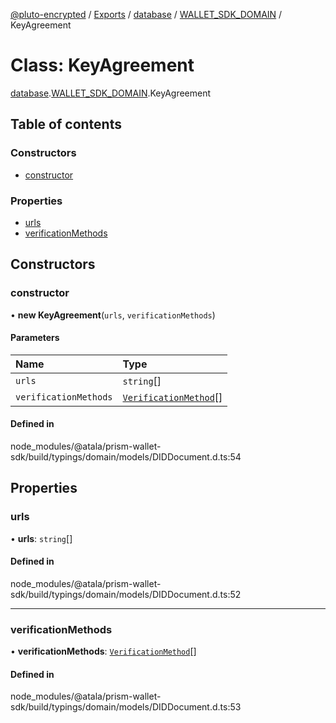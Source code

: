 [@pluto-encrypted](../README.md) / [Exports](../modules.md) / [database](../modules/database.md) / [WALLET\_SDK\_DOMAIN](../modules/database.WALLET_SDK_DOMAIN.md) / KeyAgreement

# Class: KeyAgreement

[database](../modules/database.md).[WALLET\_SDK\_DOMAIN](../modules/database.WALLET_SDK_DOMAIN.md).KeyAgreement

## Table of contents

### Constructors

- [constructor](database.WALLET_SDK_DOMAIN.KeyAgreement.md#constructor)

### Properties

- [urls](database.WALLET_SDK_DOMAIN.KeyAgreement.md#urls)
- [verificationMethods](database.WALLET_SDK_DOMAIN.KeyAgreement.md#verificationmethods)

## Constructors

### constructor

• **new KeyAgreement**(`urls`, `verificationMethods`)

#### Parameters

| Name | Type |
| :------ | :------ |
| `urls` | `string`[] |
| `verificationMethods` | [`VerificationMethod`](database.WALLET_SDK_DOMAIN.VerificationMethod.md)[] |

#### Defined in

node_modules/@atala/prism-wallet-sdk/build/typings/domain/models/DIDDocument.d.ts:54

## Properties

### urls

• **urls**: `string`[]

#### Defined in

node_modules/@atala/prism-wallet-sdk/build/typings/domain/models/DIDDocument.d.ts:52

___

### verificationMethods

• **verificationMethods**: [`VerificationMethod`](database.WALLET_SDK_DOMAIN.VerificationMethod.md)[]

#### Defined in

node_modules/@atala/prism-wallet-sdk/build/typings/domain/models/DIDDocument.d.ts:53
